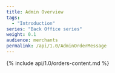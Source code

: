```yaml
---
title: Admin Overview
tags:
  - "Introduction"
series: "Back Office series"
weight: 0.1
audience: merchants
permalink: /api/1.0/AdminOrderMessage
---
```

{% include api/1.0/orders-content.md %}
